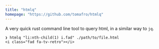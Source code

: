 ```yaml
---
title: "htmlq"
homepage: "https://github.com/tomafro/htmlq"
---
```

A very quick rust command line tool to query html, in a similar way to `jq`.
```
❯ htmlq "li:nth-child(1) i.fad" ./path/to/file.html
<i class="fad fa-tv-retro"></i>
```
